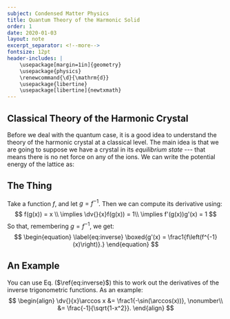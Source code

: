 ```yaml
---
subject: Condensed Matter Physics
title: Quantum Theory of the Harmonic Solid
order: 1
date: 2020-01-03
layout: note
excerpt_separator: <!--more-->
fontsize: 12pt
header-includes: |
    \usepackage[margin=1in]{geometry}
    \usepackage{physics}
    \renewcommand{\d}{\mathrm{d}}
    \usepackage{libertine}
    \usepackage[libertine]{newtxmath}
---
```

<!--more-->
## Classical Theory of the Harmonic Crystal
Before we deal with the quantum case, it is a good idea to understand the theory of the harmonic crystal at a classical level.  The main idea is that we are going to suppose we have a crystal in its *equilibrium state* --- that means there is no net force on any of the ions.  We can write the potential energy of the lattice as:

## The Thing

Take a function $f$, and let $g = f^{-1}$.  Then we can compute its derivative using:
$$
f(g(x)) = x \\
\implies \dv{}{x}f(g(x)) = 1\\
\implies f'(g(x))g'(x) = 1
$$
So that, remembering $g=f^{-1}$, we get:
$$
\begin{equation}
\label{eq:inverse}
\boxed{g'(x) = \frac1{f\left(f^{-1}(x)\right)}.}
\end{equation}
$$

## An Example

You can use Eq. ($\ref{eq:inverse}$) this to work out the derivatives of the inverse trigonometric functions.   As an example:
$$
\begin{align}
\dv{}{x}\arccos x &= \frac1{-\sin(\arccos(x))}, \nonumber\\
&= \frac{-1}{\sqrt{1-x^2}}.
\end{align}
$$
